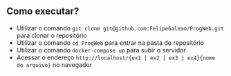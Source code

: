 ## Como executar?
- Utilizar o comando `git clone git@github.com:FelipeGaleao/ProgWeb.git` para clonar o repositório
- Utilizar o comando `cd ProgWeb` para entrar na pasta do repositório
- Utilizar o comando `docker-compose up` para subir o servidor
- Acessar o endereço `http://localhost/{ex1 | ex2 | ex3 | ex4}{nome do arquivo}` no navegador


